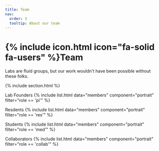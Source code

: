 ```yaml
---
title: Team
nav:
  order: 3
  tooltip: About our team
---
```


# {% include icon.html icon="fa-solid fa-users" %}Team

Labs are fluid groups, but our work wouldn't have been possible without these folks.

{% include section.html %}

Lab Founders
{% include list.html data="members" component="portrait" filter="role == 'pi'" %}

Resdents
{% include list.html data="members" component="portrait" filter="role == 'res'" %}

Students
{% include list.html data="members" component="portrait" filter="role == 'med'" %}

Collaborators
{% include list.html data="members" component="portrait" filter="role == 'collab'" %}
